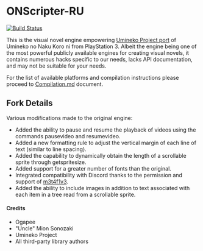 ONScripter-RU
=============

[![Build Status](https://travis-ci.com/umineko-project/onscripter-ru.svg?branch=master)](https://travis-ci.com/umineko-project/onscripter-ru)

This is the visual novel engine empowering [Umineko Project port](https://umineko-project.org) of Umineko no Naku Koro ni from PlayStation 3. Albeit the engine being one of the most powerful publicly available engines for creating visual novels, it contains numerous hacks specific to our needs, lacks API documentation, and may not be suitable for your needs.

For the list of available platforms and compilation instructions please proceed to [Compilation.md](https://github.com/umineko-project/onscripter-ru/blob/master/Resources/Docs/Compilation.md) document.

## Fork Details
Various modifications made to the original engine:

* Added the ability to pause and resume the playback of videos using the commands pausevideo and resumevideo.
* Added a new formatting rule to adjust the vertical margin of each line of text (similar to line spacing).
* Added the capability to dynamically obtain the length of a scrollable sprite through getspritesize.
* Added support for a greater number of fonts than the original.
* Integrated compatibility with Discord thanks to the permission and support of [m3t4f1v3](https://github.com/m3t4f1v3).
* Added the ability to include images in addition to text associated with each item in a tree read from a scrollable sprite.

#### Credits
- Ogapee
- "Uncle" Mion Sonozaki
- Umineko Project
- All third-party library authors
